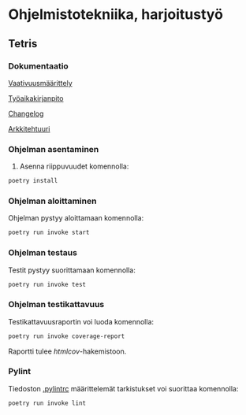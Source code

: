 # Ohjelmistotekniika, harjoitustyö

## Tetris

### Dokumentaatio ###
[Vaativuusmäärittely](https://github.com/HYTApio/ot-harjoitustyo/blob/master/dokumentaatio/vaatimusmaarittely.md)

[Työaikakirjanpito](https://github.com/HYTApio/ot-harjoitustyo/blob/master/dokumentaatio/tuntikirjanpito.md)

[Changelog](https://github.com/HYTApio/ot-harjoitustyo/blob/master/dokumentaatio/changelog.md)

[Arkkitehtuuri](https://github.com/HYTApio/ot-harjoitustyo/blob/master/dokumentaatio/arkkitehtuuri.md)



### Ohjelman asentaminen

1. Asenna riippuvuudet komennolla:

```bash
poetry install
```

### Ohjelman aloittaminen

Ohjelman pystyy aloittamaan komennolla:

```bash
poetry run invoke start
```

### Ohjelman testaus

Testit pystyy suorittamaan komennolla:

```bash
poetry run invoke test
```

### Ohjelman testikattavuus

Testikattavuusraportin voi luoda komennolla:

```bash
poetry run invoke coverage-report
```

Raportti tulee _htmlcov_-hakemistoon.

### Pylint

Tiedoston [.pylintrc](./.pylintrc) määrittelemät tarkistukset voi suorittaa komennolla:

```bash
poetry run invoke lint
```
